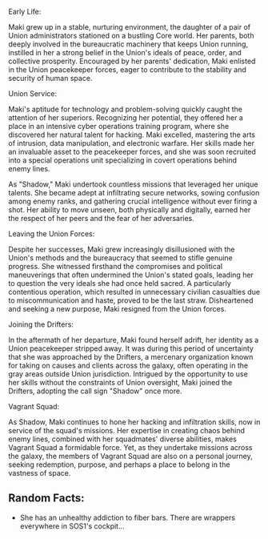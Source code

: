 Early Life:

Maki grew up in a stable, nurturing environment, the daughter of a pair of Union administrators stationed on a bustling Core world. Her parents, both deeply involved in the bureaucratic machinery that keeps Union running, instilled in her a strong belief in the Union's ideals of peace, order, and collective prosperity. Encouraged by her parents' dedication, Maki enlisted in the Union peacekeeper forces, eager to contribute to the stability and security of human space.

Union Service:

Maki's aptitude for technology and problem-solving quickly caught the attention of her superiors. Recognizing her potential, they offered her a place in an intensive cyber operations training program, where she discovered her natural talent for hacking. Maki excelled, mastering the arts of intrusion, data manipulation, and electronic warfare. Her skills made her an invaluable asset to the peacekeeper forces, and she was soon recruited into a special operations unit specializing in covert operations behind enemy lines.

As "Shadow," Maki undertook countless missions that leveraged her unique talents. She became adept at infiltrating secure networks, sowing confusion among enemy ranks, and gathering crucial intelligence without ever firing a shot. Her ability to move unseen, both physically and digitally, earned her the respect of her peers and the fear of her adversaries.

Leaving the Union Forces:

Despite her successes, Maki grew increasingly disillusioned with the Union's methods and the bureaucracy that seemed to stifle genuine progress. She witnessed firsthand the compromises and political maneuverings that often undermined the Union's stated goals, leading her to question the very ideals she had once held sacred. A particularly contentious operation, which resulted in unnecessary civilian casualties due to miscommunication and haste, proved to be the last straw. Disheartened and seeking a new purpose, Maki resigned from the Union forces.

Joining the Drifters:

In the aftermath of her departure, Maki found herself adrift, her identity as a Union peacekeeper stripped away. It was during this period of uncertainty that she was approached by the Drifters, a mercenary organization known for taking on causes and clients across the galaxy, often operating in the gray areas outside Union jurisdiction. Intrigued by the opportunity to use her skills without the constraints of Union oversight, Maki joined the Drifters, adopting the call sign "Shadow" once more.

Vagrant Squad:

As Shadow, Maki continues to hone her hacking and infiltration skills, now in service of the squad's missions. Her expertise in creating chaos behind enemy lines, combined with her squadmates' diverse abilities, makes Vagrant Squad a formidable force. Yet, as they undertake missions across the galaxy, the members of Vagrant Squad are also on a personal journey, seeking redemption, purpose, and perhaps a place to belong in the vastness of space.

## Random Facts:

- She has an unhealthy addiction to fiber bars. There are wrappers everywhere in SOS1's cockpit...